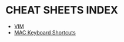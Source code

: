 # CHEAT SHEETS INDEX

* [VIM](https://vim.rtorr.com/)
* [MAC Keyboard Shortcuts](mac-keyboard-shortcuts.md)
